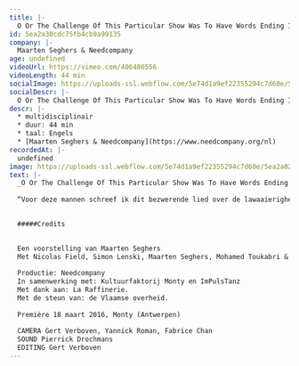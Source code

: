 ```yaml
---
title: |-
  O Or The Challenge Of This Particular Show Was To Have Words Ending In O
id: 5ea2a30cdc75fb4cb9a99135
company: |-
  Maarten Seghers & Needcompany
age: undefined
videoUrl: https://vimeo.com/406486556
videoLength: 44 min
socialImage: https://uploads-ssl.webflow.com/5e74d1a9ef22355294c7d60e/5ea2a02525bafda9de7bb902_photo_O.jpg
socialDescr: |-
  O Or The Challenge Of This Particular Show Was To Have Words Ending In O is een Needcompany productie van Maarten Seghers in confrontatie met beeldend kunstenaars, muzikanten en dansers Fritz Welch, Simon Lenski, Nicolas Field en Mohamed Toukabri.
descr: |-
  * multidisciplinair
  * duur: 44 min
  * taal: Engels
  * [Maarten Seghers & Needcompany](https://www.needcompany.org/nl)
recordedAt: |-
  undefined
image: https://uploads-ssl.webflow.com/5e74d1a9ef22355294c7d60e/5ea2a02525bafda9de7bb902_photo_O.jpg
text: |-
  _O Or The Challenge Of This Particular Show Was To Have Words Ending In O is e_en Needcompany productie van Maarten Seghers in confrontatie met beeldend kunstenaars, muzikanten en dansers Fritz Welch, Simon Lenski, Nicolas Field en Mohamed Toukabri.
  
  “Voor deze mannen schreef ik dit bezwerende lied over de lawaaierigheid van het troosten. _The Challenge Of This Particular Show Was To Have Words Ending In O_ is een gevecht tussen koppige ritmiek en melodische stroop. Deze waarheid wordt verpatst: de verwondering over het bijna niets.” – Maarten Seghers
  ‍

  #####Credits

  ‍
  Een voorstelling van Maarten Seghers
  Met Nicolas Field, Simon Lenski, Maarten Seghers, Mohamed Toukabri & Fritz Welch
  
  Productie: Needcompany
  In samenwerking met: Kultuurfaktorij Monty en ImPulsTanz
  Met dank aan: La Raffinerie.
  Met de steun van: de Vlaamse overheid.
  
  Première 18 maart 2016, Monty (Antwerpen)
  
  CAMERA Gert Verboven, Yannick Roman, Fabrice Chan
  SOUND Pierrick Drochmans
  EDITING Gert Verboven
---
```

